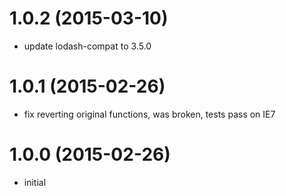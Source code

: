 # 1.0.2 (2015-03-10)
  
  * update lodash-compat to 3.5.0

# 1.0.1 (2015-02-26)

  * fix reverting original functions, was broken, tests pass on IE7

# 1.0.0 (2015-02-26)

  * initial

